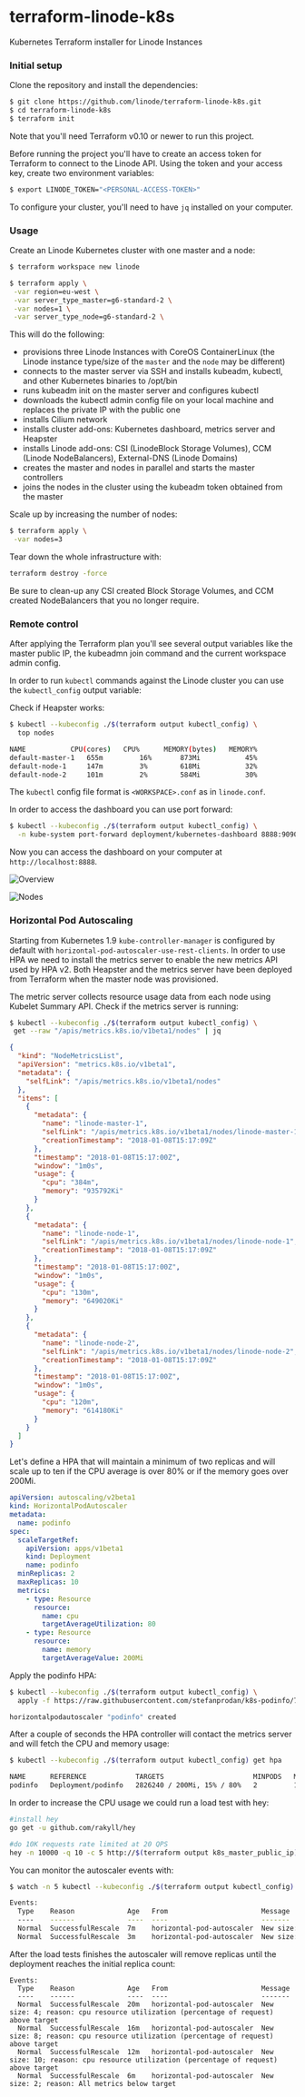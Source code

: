 # terraform-linode-k8s

Kubernetes Terraform installer for Linode Instances

### Initial setup

Clone the repository and install the dependencies:

```bash
$ git clone https://github.com/linode/terraform-linode-k8s.git
$ cd terraform-linode-k8s
$ terraform init
```

Note that you'll need Terraform v0.10 or newer to run this project.

Before running the project you'll have to create an access token for Terraform to connect to the Linode API.
Using the token and your access key, create two environment variables:

```bash
$ export LINODE_TOKEN="<PERSONAL-ACCESS-TOKEN>"
```

To configure your cluster, you'll need to have `jq` installed on your computer.

### Usage

Create an Linode Kubernetes cluster with one master and a node:

```bash
$ terraform workspace new linode

$ terraform apply \
 -var region=eu-west \
 -var server_type_master=g6-standard-2 \
 -var nodes=1 \
 -var server_type_node=g6-standard-2 \
```

This will do the following:

- provisions three Linode Instances with CoreOS ContainerLinux (the Linode instance type/size of the `master` and the `node` may be different)
- connects to the master server via SSH and installs kubeadm, kubectl, and other Kubernetes binaries to /opt/bin
- runs kubeadm init on the master server and configures kubectl
- downloads the kubectl admin config file on your local machine and replaces the private IP with the public one
- installs Cilium network
- installs cluster add-ons: Kubernetes dashboard, metrics server and Heapster
- installs Linode add-ons: CSI (LinodeBlock Storage Volumes), CCM (Linode NodeBalancers), External-DNS (Linode Domains)
- creates the master and nodes in parallel and starts the master controllers
- joins the nodes in the cluster using the kubeadm token obtained from the master

Scale up by increasing the number of nodes:

```bash
$ terraform apply \
 -var nodes=3
```

Tear down the whole infrastructure with:

```bash
terraform destroy -force
```

Be sure to clean-up any CSI created Block Storage Volumes, and CCM created NodeBalancers that you no longer require.

### Remote control

After applying the Terraform plan you'll see several output variables like the master public IP,
the kubeadmn join command and the current workspace admin config.

In order to run `kubectl` commands against the Linode cluster you can use the `kubectl_config` output variable:

Check if Heapster works:

```bash
$ kubectl --kubeconfig ./$(terraform output kubectl_config) \
  top nodes

NAME           CPU(cores)   CPU%      MEMORY(bytes)   MEMORY%
default-master-1   655m         16%       873Mi           45%
default-node-1     147m         3%        618Mi           32%
default-node-2     101m         2%        584Mi           30%
```

The `kubectl` config file format is `<WORKSPACE>.conf` as in `linode.conf`.

In order to access the dashboard you can use port forward:

```bash
$ kubectl --kubeconfig ./$(terraform output kubectl_config) \
  -n kube-system port-forward deployment/kubernetes-dashboard 8888:9090
```

Now you can access the dashboard on your computer at `http://localhost:8888`.

![Overview](https://github.com/linode/terraform-linode-k8s/blob/master/screens/dash-overview.png)

![Nodes](https://github.com/linode/terraform-linode-k8s/blob/master/screens/dash-nodes.png)

### Horizontal Pod Autoscaling

Starting from Kubernetes 1.9 `kube-controller-manager` is configured by default with
`horizontal-pod-autoscaler-use-rest-clients`.
In order to use HPA we need to install the metrics server to enable the new metrics API used by HPA v2.
Both Heapster and the metrics server have been deployed from Terraform
when the master node was provisioned.

The metric server collects resource usage data from each node using Kubelet Summary API.
Check if the metrics server is running:

```bash
$ kubectl --kubeconfig ./$(terraform output kubectl_config) \
 get --raw "/apis/metrics.k8s.io/v1beta1/nodes" | jq
```

```json
{
  "kind": "NodeMetricsList",
  "apiVersion": "metrics.k8s.io/v1beta1",
  "metadata": {
    "selfLink": "/apis/metrics.k8s.io/v1beta1/nodes"
  },
  "items": [
    {
      "metadata": {
        "name": "linode-master-1",
        "selfLink": "/apis/metrics.k8s.io/v1beta1/nodes/linode-master-1",
        "creationTimestamp": "2018-01-08T15:17:09Z"
      },
      "timestamp": "2018-01-08T15:17:00Z",
      "window": "1m0s",
      "usage": {
        "cpu": "384m",
        "memory": "935792Ki"
      }
    },
    {
      "metadata": {
        "name": "linode-node-1",
        "selfLink": "/apis/metrics.k8s.io/v1beta1/nodes/linode-node-1",
        "creationTimestamp": "2018-01-08T15:17:09Z"
      },
      "timestamp": "2018-01-08T15:17:00Z",
      "window": "1m0s",
      "usage": {
        "cpu": "130m",
        "memory": "649020Ki"
      }
    },
    {
      "metadata": {
        "name": "linode-node-2",
        "selfLink": "/apis/metrics.k8s.io/v1beta1/nodes/linode-node-2",
        "creationTimestamp": "2018-01-08T15:17:09Z"
      },
      "timestamp": "2018-01-08T15:17:00Z",
      "window": "1m0s",
      "usage": {
        "cpu": "120m",
        "memory": "614180Ki"
      }
    }
  ]
}
```

Let's define a HPA that will maintain a minimum of two replicas and will scale up to ten
if the CPU average is over 80% or if the memory goes over 200Mi.

```yaml
apiVersion: autoscaling/v2beta1
kind: HorizontalPodAutoscaler
metadata:
  name: podinfo
spec:
  scaleTargetRef:
    apiVersion: apps/v1beta1
    kind: Deployment
    name: podinfo
  minReplicas: 2
  maxReplicas: 10
  metrics:
    - type: Resource
      resource:
        name: cpu
        targetAverageUtilization: 80
    - type: Resource
      resource:
        name: memory
        targetAverageValue: 200Mi
```

Apply the podinfo HPA:

```bash
$ kubectl --kubeconfig ./$(terraform output kubectl_config) \
  apply -f https://raw.githubusercontent.com/stefanprodan/k8s-podinfo/7a8506e60fca086572f16de57f87bf5430e2df48/deploy/podinfo-hpa.yaml

horizontalpodautoscaler "podinfo" created
```

After a couple of seconds the HPA controller will contact the metrics server and will fetch the CPU
and memory usage:

```bash
$ kubectl --kubeconfig ./$(terraform output kubectl_config) get hpa

NAME      REFERENCE            TARGETS                      MINPODS   MAXPODS   REPLICAS   AGE
podinfo   Deployment/podinfo   2826240 / 200Mi, 15% / 80%   2         10        2          5m
```

In order to increase the CPU usage we could run a load test with hey:

```bash
#install hey
go get -u github.com/rakyll/hey

#do 10K requests rate limited at 20 QPS
hey -n 10000 -q 10 -c 5 http://$(terraform output k8s_master_public_ip):31190
```

You can monitor the autoscaler events with:

```bash
$ watch -n 5 kubectl --kubeconfig ./$(terraform output kubectl_config) describe hpa

Events:
  Type    Reason             Age   From                       Message
  ----    ------             ----  ----                       -------
  Normal  SuccessfulRescale  7m    horizontal-pod-autoscaler  New size: 4; reason: cpu resource utilization (percentage of request) above target
  Normal  SuccessfulRescale  3m    horizontal-pod-autoscaler  New size: 8; reason: cpu resource utilization (percentage of request) above target
```

After the load tests finishes the autoscaler will remove replicas until the deployment reaches the initial replica count:

```
Events:
  Type    Reason             Age   From                       Message
  ----    ------             ----  ----                       -------
  Normal  SuccessfulRescale  20m   horizontal-pod-autoscaler  New size: 4; reason: cpu resource utilization (percentage of request) above target
  Normal  SuccessfulRescale  16m   horizontal-pod-autoscaler  New size: 8; reason: cpu resource utilization (percentage of request) above target
  Normal  SuccessfulRescale  12m   horizontal-pod-autoscaler  New size: 10; reason: cpu resource utilization (percentage of request) above target
  Normal  SuccessfulRescale  6m    horizontal-pod-autoscaler  New size: 2; reason: All metrics below target
```
